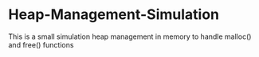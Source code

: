 # Heap-Management-Simulation
This is a small simulation heap management in memory to handle malloc() and free() functions
